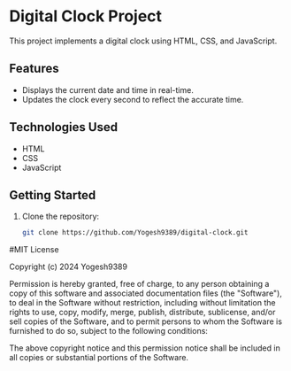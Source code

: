 # Digital Clock Project

This project implements a digital clock using HTML, CSS, and JavaScript.

## Features

- Displays the current date and time in real-time.
- Updates the clock every second to reflect the accurate time.

## Technologies Used

- HTML
- CSS
- JavaScript

## Getting Started

1. Clone the repository:

   ```bash
   git clone https://github.com/Yogesh9389/digital-clock.git
   
#MIT License

Copyright (c) 2024 Yogesh9389

Permission is hereby granted, free of charge, to any person obtaining a copy
of this software and associated documentation files (the "Software"), to deal
in the Software without restriction, including without limitation the rights
to use, copy, modify, merge, publish, distribute, sublicense, and/or sell
copies of the Software, and to permit persons to whom the Software is
furnished to do so, subject to the following conditions:

The above copyright notice and this permission notice shall be included in all
copies or substantial portions of the Software.



